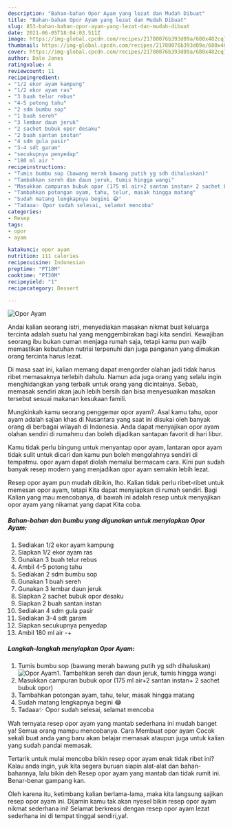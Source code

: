 ```yaml
---
description: "Bahan-bahan Opor Ayam yang lezat dan Mudah Dibuat"
title: "Bahan-bahan Opor Ayam yang lezat dan Mudah Dibuat"
slug: 853-bahan-bahan-opor-ayam-yang-lezat-dan-mudah-dibuat
date: 2021-06-05T18:04:03.511Z
image: https://img-global.cpcdn.com/recipes/21780076b393d09a/680x482cq70/opor-ayam-foto-resep-utama.jpg
thumbnail: https://img-global.cpcdn.com/recipes/21780076b393d09a/680x482cq70/opor-ayam-foto-resep-utama.jpg
cover: https://img-global.cpcdn.com/recipes/21780076b393d09a/680x482cq70/opor-ayam-foto-resep-utama.jpg
author: Dale Jones
ratingvalue: 4
reviewcount: 11
recipeingredient:
- "1/2 ekor ayam kampung"
- "1/2 ekor ayam ras"
- "3 buah telur rebus"
- "4-5 potong tahu"
- "2 sdm bumbu sop"
- "1 buah sereh"
- "3 lembar daun jeruk"
- "2 sachet bubuk opor desaku"
- "2 buah santan instan"
- "4 sdm gula pasir"
- "3-4 sdt garam"
- "secukupnya penyedap"
- "180 ml air "
recipeinstructions:
- "Tumis bumbu sop (bawang merah bawang putih yg sdh dihaluskan)"
- "Tambahkan sereh dan daun jeruk, tumis hingga wangi"
- "Masukkan campuran bubuk opor (175 ml air+2 santan instan+ 2 sachet bubuk opor)"
- "Tambahkan potongan ayam, tahu, telur, masak hingga matang"
- "Sudah matang lengkapnya begini 😂"
- "Tadaaa✨ Opor sudah selesai, selamat mencoba"
categories:
- Resep
tags:
- opor
- ayam

katakunci: opor ayam 
nutrition: 111 calories
recipecuisine: Indonesian
preptime: "PT18M"
cooktime: "PT30M"
recipeyield: "1"
recipecategory: Dessert

---
```



![Opor Ayam](https://img-global.cpcdn.com/recipes/21780076b393d09a/680x482cq70/opor-ayam-foto-resep-utama.jpg)

Andai kalian seorang istri, menyediakan masakan nikmat buat keluarga tercinta adalah suatu hal yang menggembirakan bagi kita sendiri. Kewajiban seorang ibu bukan cuman menjaga rumah saja, tetapi kamu pun wajib memastikan kebutuhan nutrisi terpenuhi dan juga panganan yang dimakan orang tercinta harus lezat.

Di masa  saat ini, kalian memang dapat mengorder olahan jadi tidak harus ribet memasaknya terlebih dahulu. Namun ada juga orang yang selalu ingin menghidangkan yang terbaik untuk orang yang dicintainya. Sebab, memasak sendiri akan jauh lebih bersih dan bisa menyesuaikan masakan tersebut sesuai makanan kesukaan famili. 



Mungkinkah kamu seorang penggemar opor ayam?. Asal kamu tahu, opor ayam adalah sajian khas di Nusantara yang saat ini disukai oleh banyak orang di berbagai wilayah di Indonesia. Anda dapat menyajikan opor ayam olahan sendiri di rumahmu dan boleh dijadikan santapan favorit di hari libur.

Kamu tidak perlu bingung untuk menyantap opor ayam, lantaran opor ayam tidak sulit untuk dicari dan kamu pun boleh mengolahnya sendiri di tempatmu. opor ayam dapat diolah memalui bermacam cara. Kini pun sudah banyak resep modern yang menjadikan opor ayam semakin lebih lezat.

Resep opor ayam pun mudah dibikin, lho. Kalian tidak perlu ribet-ribet untuk memesan opor ayam, tetapi Kita dapat menyiapkan di rumah sendiri. Bagi Kalian yang mau mencobanya, di bawah ini adalah resep untuk menyajikan opor ayam yang nikamat yang dapat Kita coba.

<!--inarticleads1-->

##### Bahan-bahan dan bumbu yang digunakan untuk menyiapkan Opor Ayam:

1. Sediakan 1/2 ekor ayam kampung
1. Siapkan 1/2 ekor ayam ras
1. Gunakan 3 buah telur rebus
1. Ambil 4-5 potong tahu
1. Sediakan 2 sdm bumbu sop
1. Gunakan 1 buah sereh
1. Gunakan 3 lembar daun jeruk
1. Siapkan 2 sachet bubuk opor desaku
1. Siapkan 2 buah santan instan
1. Sediakan 4 sdm gula pasir
1. Sediakan 3-4 sdt garam
1. Siapkan secukupnya penyedap
1. Ambil 180 ml air -+




<!--inarticleads2-->

##### Langkah-langkah menyiapkan Opor Ayam:

1. Tumis bumbu sop (bawang merah bawang putih yg sdh dihaluskan)
<img src="https://img-global.cpcdn.com/steps/6b44df428a90c145/160x128cq70/opor-ayam-langkah-memasak-1-foto.jpg" alt="Opor Ayam">1. Tambahkan sereh dan daun jeruk, tumis hingga wangi
1. Masukkan campuran bubuk opor (175 ml air+2 santan instan+ 2 sachet bubuk opor)
1. Tambahkan potongan ayam, tahu, telur, masak hingga matang
1. Sudah matang lengkapnya begini 😂
1. Tadaaa✨ Opor sudah selesai, selamat mencoba




Wah ternyata resep opor ayam yang mantab sederhana ini mudah banget ya! Semua orang mampu mencobanya. Cara Membuat opor ayam Cocok sekali buat anda yang baru akan belajar memasak ataupun juga untuk kalian yang sudah pandai memasak.

Tertarik untuk mulai mencoba bikin resep opor ayam enak tidak ribet ini? Kalau anda ingin, yuk kita segera buruan siapin alat-alat dan bahan-bahannya, lalu bikin deh Resep opor ayam yang mantab dan tidak rumit ini. Benar-benar gampang kan. 

Oleh karena itu, ketimbang kalian berlama-lama, maka kita langsung sajikan resep opor ayam ini. Dijamin kamu tak akan nyesel bikin resep opor ayam nikmat sederhana ini! Selamat berkreasi dengan resep opor ayam lezat sederhana ini di tempat tinggal sendiri,ya!.


